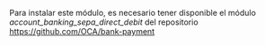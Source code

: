 Para instalar este módulo, es necesario tener disponible el módulo
*account_banking_sepa_direct_debit* del repositorio
<https://github.com/OCA/bank-payment>
